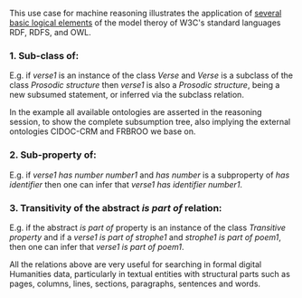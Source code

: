 This use case for machine reasoning illustrates the application of [several basic logical elements](https://github.com/nie-ine/N3-rule-based_machine-reasoning/tree/master/machineReasoning_transitive) of the model theroy of W3C's standard languages RDF, RDFS, and OWL.

### 1. Sub-class of:
E.g. if *verse1* is an instance of the class *Verse* and *Verse* is a subclass of the class *Prosodic structure* then *verse1* is also a *Prosodic structure*, being a new subsumed statement, or inferred via the subclass relation.

In the example all available ontologies are asserted in the reasoning session, to show the complete subsumption tree, also implying the external ontologies CIDOC-CRM and FRBROO we base on.

### 2. Sub-property of:
E.g. if *verse1 has number number1* and *has number* is a subproperty of *has identifier* then one can infer that *verse1 has identifier number1*.

### 3. Transitivity of the abstract *is part of* relation:
E.g. if the abstract *is part of* property is an instance of the class *Transitive property* and if a *verse1 is part of strophe1* and *strophe1 is part of poem1*, then one can infer that *verse1 is part of poem1*.

All the relations above are very useful for searching in formal digital Humanities data, particularly in textual entities with structural parts such as pages, columns, lines, sections, paragraphs, sentences and words.
